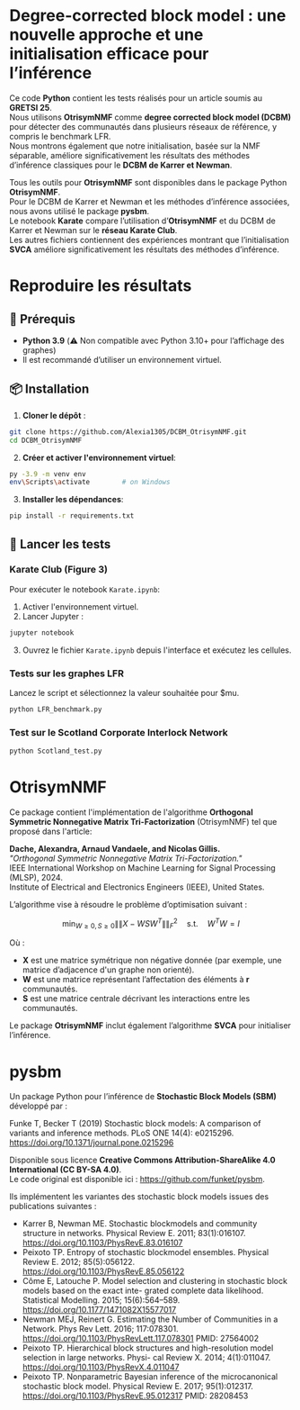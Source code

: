 # Degree-corrected block model : une nouvelle approche et une initialisation efficace pour l’inférence

Ce code **Python** contient les tests réalisés pour un article soumis au **GRETSI 25**.  
Nous utilisons **OtrisymNMF** comme **degree corrected block model (DCBM)** pour détecter des communautés dans plusieurs réseaux de référence, y compris le benchmark LFR.  
Nous montrons également que notre initialisation, basée sur la NMF séparable, améliore significativement les résultats des méthodes d’inférence classiques pour le **DCBM de Karrer et Newman**.

Tous les outils pour **OtrisymNMF** sont disponibles dans le package Python **OtrisymNMF**.  
Pour le DCBM de Karrer et Newman et les méthodes d’inférence associées, nous avons utilisé le package **pysbm**.  
Le notebook **Karate** compare l’utilisation d’**OtrisymNMF** et du DCBM de Karrer et Newman sur le **réseau Karate Club**.  
Les autres fichiers contiennent des expériences montrant que l’initialisation **SVCA** améliore significativement les résultats des méthodes d’inférence.


# Reproduire les résultats

## 🔧 Prérequis

- **Python 3.9** (⚠️ Non compatible avec Python 3.10+ pour l’affichage des graphes)
- Il est recommandé d’utiliser un environnement virtuel.

## 📦 Installation

1. **Cloner le dépôt** :

```bash
git clone https://github.com/Alexia1305/DCBM_OtrisymNMF.git
cd DCBM_OtrisymNMF
```

2. **Créer et activer l'environnement virtuel**:

```bash
py -3.9 -m venv env
env\Scripts\activate        # on Windows
```

3. **Installer les dépendances**:

```bash
pip install -r requirements.txt
```


## 🚀 Lancer les tests

### Karate Club (Figure 3)

Pour exécuter le notebook `Karate.ipynb`:

1. Activer l'environnement virtuel.
2. Lancer Jupyter :

```bash
jupyter notebook
```

3. Ouvrez le fichier `Karate.ipynb` depuis l'interface et exécutez les cellules.

### Tests sur les graphes LFR

Lancez le script et sélectionnez la valeur souhaitée pour $mu.

```bash
python LFR_benchmark.py
```
### Test sur le Scotland Corporate Interlock Network
```bash
python Scotland_test.py
```

# OtrisymNMF
Ce package contient l'implémentation de l'algorithme **Orthogonal Symmetric Nonnegative Matrix Tri-Factorization** (OtrisymNMF) tel que proposé dans l'article:

**Dache, Alexandra, Arnaud Vandaele, and Nicolas Gillis.**  
*"Orthogonal Symmetric Nonnegative Matrix Tri-Factorization."*  
IEEE International Workshop on Machine Learning for Signal Processing (MLSP), 2024.  
Institute of Electrical and Electronics Engineers (IEEE), United States.

L’algorithme vise à résoudre le problème d’optimisation suivant :

$$
\min_{W \geq 0, S \geq 0} \|\|X - WSW^T\|\|_F^2 \quad \text{s.t.} \quad W^TW = I
$$

Où :
- **X** est une matrice symétrique non négative donnée (par exemple, une matrice d’adjacence d'un graphe non orienté).
- **W** est une matrice représentant l’affectation des éléments à **r** communautés.
- **S** est une matrice centrale décrivant les interactions entre les communautés.

Le package **OtrisymNMF** inclut également l’algorithme **SVCA** pour initialiser l’inférence.


# pysbm
Un package Python pour l’inférence de **Stochastic Block Models (SBM)** développé par :

Funke T, Becker T (2019) Stochastic block models: A comparison of variants and inference methods. 
PLoS ONE 14(4): e0215296. https://doi.org/10.1371/journal.pone.0215296

Disponible sous licence **Creative Commons Attribution-ShareAlike 4.0 International (CC BY-SA 4.0)**.  
Le code original est disponible ici : https://github.com/funket/pysbm.

Ils implémentent les variantes des stochastic block models issues des publications suivantes :

- Karrer B, Newman ME. Stochastic blockmodels and community structure in networks. Physical Review E. 2011; 83(1):016107. https://doi.org/10.1103/PhysRevE.83.016107 
- Peixoto TP. Entropy of stochastic blockmodel ensembles. Physical Review E. 2012; 85(5):056122. https://doi.org/10.1103/PhysRevE.85.056122
- Côme E, Latouche P. Model selection and clustering in stochastic block models based on the exact inte- grated complete data likelihood. Statistical Modelling. 2015; 15(6):564–589. https://doi.org/10.1177/1471082X15577017
- Newman MEJ, Reinert G. Estimating the Number of Communities in a Network. Phys Rev Lett. 2016; 117:078301. https://doi.org/10.1103/PhysRevLett.117.078301 PMID: 27564002
- Peixoto TP. Hierarchical block structures and high-resolution model selection in large networks. Physi- cal Review X. 2014; 4(1):011047. https://doi.org/10.1103/PhysRevX.4.011047
- Peixoto TP. Nonparametric Bayesian inference of the microcanonical stochastic block model. Physical
Review E. 2017; 95(1):012317. https://doi.org/10.1103/PhysRevE.95.012317 PMID: 28208453
